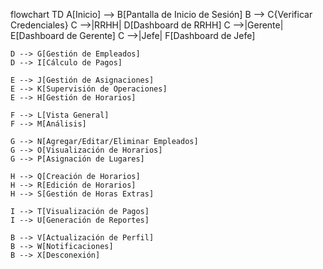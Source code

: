 flowchart TD
    A[Inicio] --> B[Pantalla de Inicio de Sesión]
    B --> C{Verificar Credenciales}
    C -->|RRHH| D[Dashboard de RRHH]
    C -->|Gerente| E[Dashboard de Gerente]
    C -->|Jefe| F[Dashboard de Jefe]

    D --> G[Gestión de Empleados]
    D --> I[Cálculo de Pagos]

    E --> J[Gestión de Asignaciones]
    E --> K[Supervisión de Operaciones]
    E --> H[Gestión de Horarios]

    F --> L[Vista General]
    F --> M[Análisis]

    G --> N[Agregar/Editar/Eliminar Empleados]
    G --> O[Visualización de Horarios]
    G --> P[Asignación de Lugares]

    H --> Q[Creación de Horarios]
    H --> R[Edición de Horarios]
    H --> S[Gestión de Horas Extras]

    I --> T[Visualización de Pagos]
    I --> U[Generación de Reportes]

    B --> V[Actualización de Perfil]
    B --> W[Notificaciones]
    B --> X[Desconexión]
